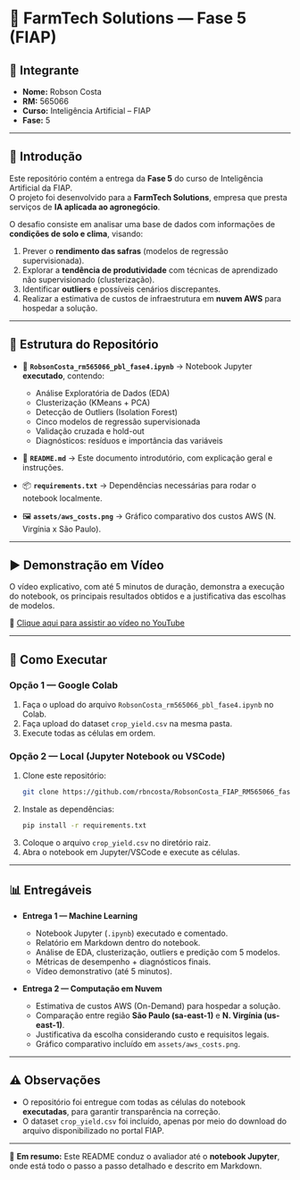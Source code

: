 # 🌱 FarmTech Solutions — Fase 5 (FIAP)

## 👤 Integrante
- **Nome:** Robson Costa  
- **RM:** 565066  
- **Curso:** Inteligência Artificial – FIAP  
- **Fase:** 5  

---

## 📌 Introdução
Este repositório contém a entrega da **Fase 5** do curso de Inteligência Artificial da FIAP.  
O projeto foi desenvolvido para a **FarmTech Solutions**, empresa que presta serviços de **IA aplicada ao agronegócio**.  

O desafio consiste em analisar uma base de dados com informações de **condições de solo e clima**, visando:  
1. Prever o **rendimento das safras** (modelos de regressão supervisionada).  
2. Explorar a **tendência de produtividade** com técnicas de aprendizado não supervisionado (clusterização).  
3. Identificar **outliers** e possíveis cenários discrepantes.  
4. Realizar a estimativa de custos de infraestrutura em **nuvem AWS** para hospedar a solução.  

---

## 📂 Estrutura do Repositório
- 📓 **`RobsonCosta_rm565066_pbl_fase4.ipynb`** → Notebook Jupyter **executado**, contendo:
  - Análise Exploratória de Dados (EDA)  
  - Clusterização (KMeans + PCA)  
  - Detecção de Outliers (Isolation Forest)  
  - Cinco modelos de regressão supervisionada  
  - Validação cruzada e hold-out  
  - Diagnósticos: resíduos e importância das variáveis  

- 📄 **`README.md`** → Este documento introdutório, com explicação geral e instruções.  

- 📦 **`requirements.txt`** → Dependências necessárias para rodar o notebook localmente.  

- 🖼️ **`assets/aws_costs.png`** → Gráfico comparativo dos custos AWS (N. Virgínia x São Paulo).  

---

## ▶️ Demonstração em Vídeo
O vídeo explicativo, com até 5 minutos de duração, demonstra a execução do notebook, os principais resultados obtidos e a justificativa das escolhas de modelos.

🔗 [Clique aqui para assistir ao vídeo no YouTube](https://youtu.be/FL-xDdnsxSU)

---

## 🚀 Como Executar
### Opção 1 — Google Colab
1. Faça o upload do arquivo `RobsonCosta_rm565066_pbl_fase4.ipynb` no Colab.  
2. Faça upload do dataset `crop_yield.csv` na mesma pasta.  
3. Execute todas as células em ordem.  

### Opção 2 — Local (Jupyter Notebook ou VSCode)
1. Clone este repositório:  
   ```bash
   git clone https://github.com/rbncosta/RobsonCosta_FIAP_RM565066_fase5.git   
   ```
2. Instale as dependências:  
   ```bash
   pip install -r requirements.txt
   ```
3. Coloque o arquivo `crop_yield.csv` no diretório raiz.  
4. Abra o notebook em Jupyter/VSCode e execute as células.  

---

## 📊 Entregáveis
- **Entrega 1 — Machine Learning**  
  - Notebook Jupyter (`.ipynb`) executado e comentado.  
  - Relatório em Markdown dentro do notebook.  
  - Análise de EDA, clusterização, outliers e predição com 5 modelos.  
  - Métricas de desempenho + diagnósticos finais.  
  - Vídeo demonstrativo (até 5 minutos).  

- **Entrega 2 — Computação em Nuvem**  
  - Estimativa de custos AWS (On-Demand) para hospedar a solução.  
  - Comparação entre região **São Paulo (sa-east-1)** e **N. Virgínia (us-east-1)**.  
  - Justificativa da escolha considerando custo e requisitos legais.  
  - Gráfico comparativo incluído em `assets/aws_costs.png`.  

---

## ⚠️ Observações
- O repositório foi entregue com todas as células do notebook **executadas**, para garantir transparência na correção.  
- O dataset `crop_yield.csv` foi incluído, apenas por meio do download do arquivo disponibilizado no portal FIAP.  

---

📌 **Em resumo:** Este README conduz o avaliador até o **notebook Jupyter**, onde está todo o passo a passo detalhado e descrito em Markdown.  
